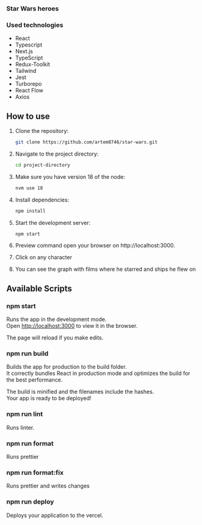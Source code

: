 ### Star Wars heroes

### Used technologies

- React
- Typescript
- Next.js
- TypeScript
- Redux-Toolkit
- Tailwind
- Jest
- Turborepo
- React Flow
- Axios

## How to use

1. Clone the repository:

   ```bash
   git clone https://github.com/artem8746/star-wars.git
   ```

2. Navigate to the project directory:

   ```bash
   cd project-directory
   ```

3. Make sure you have version 18 of the node:

   ```bash
   nvm use 18
   ```

4. Install dependencies:

   ```bash
   npm install
   ```

5. Start the development server:

    ```bash
    npm start
    ```

6. Preview command open your browser on http://localhost:3000.

7. Сlick on any character

8. You can see the graph with films where he starred and ships he flew on

## Available Scripts

### npm start

Runs the app in the development mode.\
Open [http://localhost:3000](http://localhost:3000/) to view it in the browser.

The page will reload if you make edits.

### npm run build

Builds the app for production to the build folder.\
It correctly bundles React in production mode and optimizes the build for the best performance.

The build is minified and the filenames include the hashes.\
Your app is ready to be deployed!

### npm run lint

Runs linter.

### npm run format

Runs prettier

### npm run format:fix

Runs prettier and writes changes

### npm run deploy

Deploys your application to the vercel.
